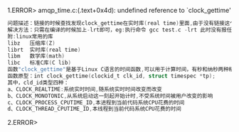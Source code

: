1.ERROR> amqp_time.c:(.text+0x4d): undefined reference to `clock_gettime'
```c
问题描述：链接的时候查找发现clock_gettime在实时库(real time)里面,由于没有链接这个库导致报错
解决方法：只需在编译的时候加上-lrt即可，eg:执行命令 gcc test.c -lrt 此时没有报任何的错误
附:linux常用的库
libz   压缩库(Z)
librt  实时库(real time)
libm   数学库(math)
libc   标准C库(C lib)
函数"clock_gettime"是基于Linux C语言的时间函数,可以用于计算时间，有秒和纳秒两种精度
函数原型：int clock_gettime(clockid_t clk_id, struct timespec *tp);
其中，cld_id类型四种：
a、CLOCK_REALTIME:系统实时时间,随系统实时时间改变而改变
b、CLOCK_MONOTONIC,从系统启动这一刻起开始计时,不受系统时间被用户改变的影响
c、CLOCK_PROCESS_CPUTIME_ID,本进程到当前代码系统CPU花费的时间
d、CLOCK_THREAD_CPUTIME_ID,本线程到当前代码系统CPU花费的时间
```

2.ERROR>
```

```
